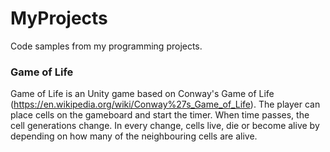 # MyProjects
Code samples from my programming projects.

### Game of Life
Game of Life is an Unity game based on Conway's Game of Life (https://en.wikipedia.org/wiki/Conway%27s_Game_of_Life). The player can place cells on the gameboard and start the timer. When time passes, the cell generations change. In every change, cells live, die or become alive by depending on how many of the neighbouring cells are alive.
